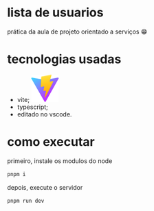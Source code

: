 # lista de usuarios
prática da aula de projeto orientado a serviços :grin:

# tecnologias usadas
- vite; ![vite](public/vite.svg)
- typescript;
- editado no vscode.

# como executar
primeiro, instale os modulos do node

```bash
pnpm i
```

depois, execute o servidor

```bash
pnpm run dev
```
